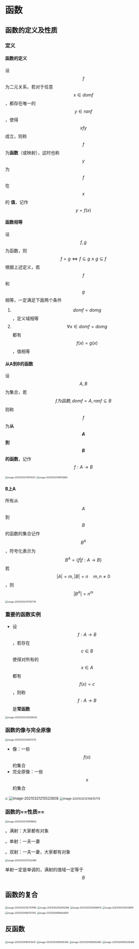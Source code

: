 # 函数

## 函数的定义及性质

### 定义

#### 函数的定义

设 $$f$$ 为二元关系，若对于任意 $$x\in dom f$$，都存在唯一的 $$y\in ran f$$，使得 $$xfy$$ 成立，则称 $$f$$ 为**函数**（或映射），这时也称 $$y$$ 为 $$f$$ 在 $$x$$的 **值**，记作 $$y=f(x)$$

#### 函数相等

设$$f,g$$为函数，则
$$
f=g\Leftrightarrow f\subseteq g\land g\subseteq f
$$
根据上述定义，若$$f$$和$$g$$相等，一定满足下面两个条件

1. $$domf=domg$$，定义域相等
2. $$\forall x\in domf=domg$$ 都有 $$f(x)=g(x)$$，值相等

#### 从A到B的函数

设$$A,B$$为集合，若
$$
f为函数,domf=A,ranf\subseteq B
$$
则称$$f$$为**从$$A$$到$$B$$的函数**，记作$$f:A\rightarrow B$$

<img src="http://markdown-1303167219.cos.ap-shanghai.myqcloud.com/image-20210302141514321.png" alt="image-20210302141514321" style="zoom: 50%;" />

<img src="http://markdown-1303167219.cos.ap-shanghai.myqcloud.com/image-20210302141612664.png" alt="image-20210302141612664" style="zoom:50%;" />

#### B上A

所有从$$A$$到$$B$$的函数的集合记作 $$B^A$$，符号化表示为
$$
B^A=\{f|f:A\rightarrow B\}
$$
若 $$|A|=m,|B|=n\quad m,n\neq 0$$，则 $$|B^A|=n^m$$



<img src="http://markdown-1303167219.cos.ap-shanghai.myqcloud.com/image-20210302141745778.png" alt="image-20210302141745778" style="zoom:50%;" />

### 重要的函数实例

- 设 $$f:A\rightarrow B$$，若存在 $$c\in B$$ 使得对所有的 $$x\in A$$ 都有 $$f(x)=c$$，则称 $$f:A\rightarrow B$$ 是**常函数**

<img src="http://markdown-1303167219.cos.ap-shanghai.myqcloud.com/image-20210302142009434.png" alt="image-20210302142009434" style="zoom: 50%;" />

### 函数的像与完全原像

<img src="http://markdown-1303167219.cos.ap-shanghai.myqcloud.com/image-20210302144107270.png" alt="image-20210302144107270" style="zoom:50%;" />

- 像：一些 $$f(x)$$ 的集合
- 完全原像：一些 $$x$$ 的集合



<img src="http://markdown-1303167219.cos.ap-shanghai.myqcloud.com/image-20210302144352177.png" style="zoom:50%;" />

<img src="http://markdown-1303167219.cos.ap-shanghai.myqcloud.com/image-20210321215523608.png" alt="image-20210321215523608" style="zoom: 80%;" />

<img src="http://markdown-1303167219.cos.ap-shanghai.myqcloud.com/image-20210321215615775.png" alt="image-20210321215615775" style="zoom:67%;" />

### 函数的==性质==

<img src="http://markdown-1303167219.cos.ap-shanghai.myqcloud.com/image-20210302144918642.png" alt="image-20210302144918642" style="zoom:50%;" />

。满射：大家都有对象

。单射：一夫一妻

。双射：一夫一妻，大家都有对象

<img src="http://markdown-1303167219.cos.ap-shanghai.myqcloud.com/image-20210302151332469.png" alt="image-20210302151332469" style="zoom:50%;" />

单射一定是单调的，满射的值域一定等于 $$B$$

## 函数的复合

<img src="http://markdown-1303167219.cos.ap-shanghai.myqcloud.com/image-20210302152747995.png" alt="image-20210302152747995" style="zoom:50%;" />

<img src="http://markdown-1303167219.cos.ap-shanghai.myqcloud.com/image-20210302152935386.png" alt="image-20210302152935386" style="zoom:50%;" />

<img src="http://markdown-1303167219.cos.ap-shanghai.myqcloud.com/image-20210302152946414.png" alt="image-20210302152946414" style="zoom:50%;" />



<img src="http://markdown-1303167219.cos.ap-shanghai.myqcloud.com/image-20210302154139091.png" alt="image-20210302154139091" style="zoom:50%;" />

<img src="http://markdown-1303167219.cos.ap-shanghai.myqcloud.com/image-20210304160701145.png" alt="image-20210304160701145" style="zoom:50%;" />

<img src="http://markdown-1303167219.cos.ap-shanghai.myqcloud.com/image-20210304160644091.png" alt="image-20210304160644091" style="zoom:50%;" />

## 反函数

<img src="http://markdown-1303167219.cos.ap-shanghai.myqcloud.com/image-20210304161314431.png" alt="image-20210304161314431" style="zoom:50%;" />

<img src="http://markdown-1303167219.cos.ap-shanghai.myqcloud.com/image-20210304160935394.png" alt="image-20210304160935394" style="zoom:50%;" />

<img src="http://markdown-1303167219.cos.ap-shanghai.myqcloud.com/image-20210304160952080.png" alt="image-20210304160952080" style="zoom:50%;" />

<img src="http://markdown-1303167219.cos.ap-shanghai.myqcloud.com/image-20210304162529468.png" alt="image-20210304162529468" style="zoom:50%;" />

